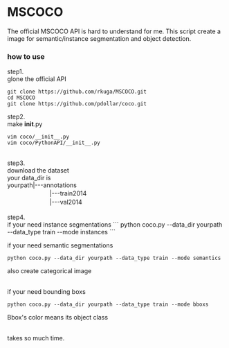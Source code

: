 # MSCOCO
The official MSCOCO API is hard to understand for me.
This script create a image for semantic/instance segmentation and object detection.
<br />
### how to use
step1.<br>
glone the official API

```
git clone https://github.com/rkuga/MSCOCO.git
cd MSCOCO
git clone https://github.com/pdollar/coco.git
```

step2.<br />
make __init__.py  <br />
```
vim coco/__init__.py
vim coco/PythonAPI/__init__.py
```
<br />
step3.<br />
download the dataset<br>
your data_dir is<br>
yourpath|---annotations<br>
　　　　　　　|---train2014<br>
　　　　　　　|---val2014<br>
<br />
step4.<br />
if your need instance segmentations
```
python coco.py --data_dir yourpath --data_type train --mode instances
```
<br />
  
if your need semantic segmentations
```
python coco.py --data_dir yourpath --data_type train --mode semantics
```
also create categorical image  
<br /> 
  
if your need bounding boxs
```
python coco.py --data_dir yourpath --data_type train --mode bboxs
```
Bbox's color means its object class  
<br />
  
takes so much time.

